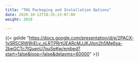 ```yaml
---
title: "TKG Packaging and Installation Options"
date: 2020-10-12T18:35:13-07:00
weight: 3010

---
```

{{< gslide "https://docs.google.com/presentation/d/e/2PACX-1vSR5CRW9hELy_nLRTPRrtUEARcMJJKJjlon2h5Me6sa-2beGCTc7lQuenU7quSeKw/embed?start=false&loop=false&delayms=60000" >}}

